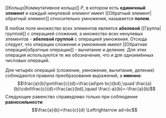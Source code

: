 [[Кольцо|Коммутативное кольцо]] $P$, в котором есть **единичный элемент** и каждый ненулевой элемент имеет [[Обратный элемент|обратный элемент]] относительно умножения, называется **полем**.

В любом поле множество всех элементов является **абелевой** [[Группа|группой]] с операцией сложения, а множество всех ненулевых элементов - **абелевой группой** с операцией умножения. Отсюда следует, что операции сложения и умножения имеют [[Обратная операция|обратные операции]] - вычитание и деление. Для этих операция используются те же обозначения, что и для одноимённых числовых операций.

Для четырёх операций (сложение, умножение, вычитание, деление) соблюдаются правила преобразования выражений, а **именно**:$$\frac{a}{b}\pm\frac{c}{d}=\frac{ad\pm bc}{bd},\quad \frac{a}{b}\cdot\frac{c}{d}=\frac{ac}{bd},\quad \frac{-a}{b}=-\frac{a}{b}$$Следующее равенство справедливо только при соблюдение **равносильности**:$$\frac{a}{b}=\frac{c}{d} \Leftrightarrow ad=bc$$